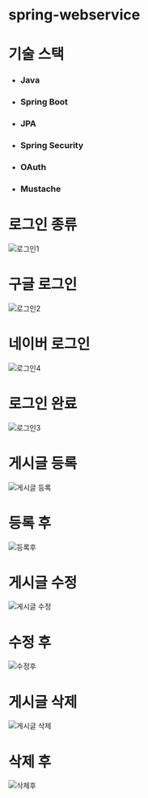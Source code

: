 # spring-webservice

# 기술 스택
* ### Java
* ### Spring Boot
* ### JPA
* ### Spring Security
* ### OAuth
* ### Mustache

# 로그인 종류
![로그인1](https://user-images.githubusercontent.com/83779496/147877322-dedabf9c-6acf-4cae-af99-dd1b15b91379.JPG)

# 구글 로그인
![로그인2](https://user-images.githubusercontent.com/83779496/147877335-e1f963e5-9360-4089-9d7d-4c0f7e04054e.JPG)

# 네이버 로그인
![로그인4](https://user-images.githubusercontent.com/83779496/147877347-e2ff2ae4-44eb-49c0-886a-bd36930d4e6e.JPG)

# 로그인 완료
![로그인3](https://user-images.githubusercontent.com/83779496/147877361-ae9f3c43-3ba8-4d38-ae53-65839c1ac16d.JPG)

# 게시글 등록
![게시글 등록](https://user-images.githubusercontent.com/83779496/147877377-75546f71-33bd-4373-a307-98554d80da56.JPG)

# 등록 후
![등록후](https://user-images.githubusercontent.com/83779496/147877389-1b9bbac9-41a0-423d-928e-992866a5940d.JPG)

# 게시글 수정
![게시글 수정](https://user-images.githubusercontent.com/83779496/147877393-3760d513-6058-4217-8844-8a9aaabf0599.JPG)

# 수정 후
![수정후](https://user-images.githubusercontent.com/83779496/147877399-7fd67aa8-8150-414e-8ed1-46b403eab3ef.JPG)

# 게시글 삭제
![게시글 삭제](https://user-images.githubusercontent.com/83779496/147877406-722758ca-5a40-461d-9a06-fd4d530ba0c1.JPG)

# 삭제 후
![삭제후](https://user-images.githubusercontent.com/83779496/147877414-367de1e9-a0c1-4f56-8103-4af2b92f90f0.JPG)
